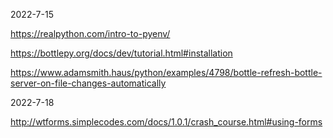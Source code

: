 2022-7-15

https://realpython.com/intro-to-pyenv/

https://bottlepy.org/docs/dev/tutorial.html#installation

https://www.adamsmith.haus/python/examples/4798/bottle-refresh-bottle-server-on-file-changes-automatically

2022-7-18

http://wtforms.simplecodes.com/docs/1.0.1/crash_course.html#using-forms
